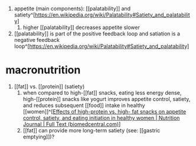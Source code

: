 1. appetite (main components): [[palatability]] and satiety^[https://en.wikipedia.org/wiki/Palatability#Satiety_and_palatability]
	1. higher [[palatability]] decreases appetite slower
2. [[palatability]] is part of the positive feedback loop and satiation is a negative feedback loop^[https://en.wikipedia.org/wiki/Palatability#Satiety_and_palatability]

# macronutrition
1. [[fat]] vs. [[protein]] (satiety)
	1. when compared to high-[[fat]] snacks, eating less energy dense, high-[[protein]] snacks like yogurt improves appetite control, satiety, and reduces subsequent [[food]] intake in healthy [[women]]^[[Effects of high-protein vs. high- fat snacks on appetite control, satiety, and eating initiation in healthy women | Nutrition Journal | Full Text (biomedcentral.com)](https://nutritionj.biomedcentral.com/articles/10.1186/1475-2891-13-97)]
	2. [[fat]] can provide more long-term satiety (see: [[gastric emptying]])?
